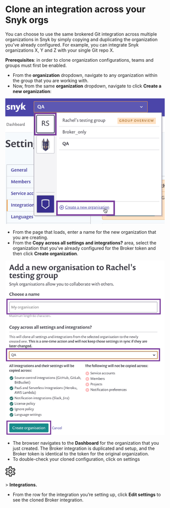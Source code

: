 # Clone an integration across your Snyk orgs

You can choose to use the same brokered Git integration across multiple organizations in Snyk by simply copying and duplicating the organization you've already configured. For example, you can integrate Snyk organizations X, Y and Z with your single Git repo X.

**Prerequisites**: in order to clone organization configurations, teams and groups must first be enabled.

* From the **organization** dropdown, navigate to any organization within the group that you are working with.
* Now, from the same **organization** dropdown, navigate to click **Create a new organization**:

![](../../.gitbook/assets/create-new-org.png)

* From the page that loads, enter a name for the new organization that you are creating.
* From the **Copy across all settings and integrations?** area, select the organization that you've already configured for the Broker token and then click **Create organization**.

![](../../.gitbook/assets/create-new-org2.png)

* The browser navigates to the **Dashboard** for the organization that you just created. The Broker integration is duplicated and setup, and the Broker token is identical to the token for the original organization.
* To double-check your cloned configuration, click on settings

![cog\_icon.png](../../.gitbook/assets/cog_icon.png)

&gt; **Integrations.**

* From the row for the integration you’re setting up, click **Edit settings** to see the cloned Broker integration.

